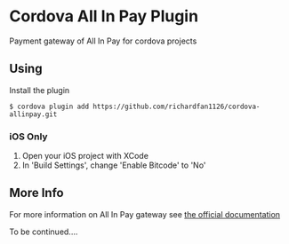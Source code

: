# Cordova All In Pay Plugin

Payment gateway of All In Pay for cordova projects

## Using
Install the plugin
    
    $ cordova plugin add https://github.com/richardfan1126/cordova-allinpay.git


### iOS Only

1. Open your iOS project with XCode
2. In 'Build Settings', change 'Enable Bitcode' to 'No'
    

## More Info

For more information on All In Pay gateway see [the official documentation](http://113.108.182.3:8282/techsp/helper/downfiles/mobile/downfiles.html)

To be continued....